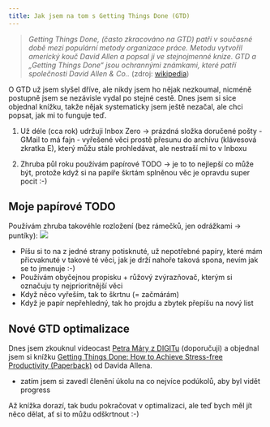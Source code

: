 ```yaml
---
title: Jak jsem na tom s Getting Things Done (GTD)
---
```


> *Getting Things Done, (často zkracováno na GTD) patří v současné době mezi populární metody organizace práce. Metodu vytvořil americký kouč David Allen a popsal ji ve stejnojmenné knize. GTD a „Getting Things Done“ jsou ochrannými známkami, které patří společnosti David Allen & Co..*
> (zdroj: [wikipedia](http://cs.wikipedia.org/wiki/Getting_Things_Done))

O GTD už jsem slyšel dříve, ale nikdy jsem ho nějak nezkoumal, nicméně postupně jsem se nezávisle vydal po stejné cestě. Dnes jsem si sice objednal knížku, takže nějak systematicky jsem ještě nezačal, ale chci popsat, jak mi to funguje teď.

1) Už déle (cca rok) udržuji Inbox Zero -> prázdná složka doručené pošty - GMail to má fajn - vyřešené věci prostě přesunu do archívu (klávesová zkratka E), který můžu stále prohledávat, ale nestraší mi to v Inboxu

2) Zhruba půl roku používám papírové TODO -> je to to nejlepší co může být, protože když si na papíře škrtám splněnou věc je opravdu super pocit :-)

Moje papírové TODO
---------------------
Používám zhruba takovéhle rozložení (bez rámečků, jen odrážkami -> puntíky):
 ![](/data/2009/2009-10-20-jak-jsem-na-tom-s-getting-things-done-gtd/gtd-list.png)

- Píšu si to na z jedné strany potisknuté, už nepotřebné papíry, které mám přicvaknuté v takové té věci, jak je drží nahoře taková spona, nevím jak se to jmenuje :-)
- Používám obyčejnou propisku + růžový zvýrazňovač, kterým si označuju ty nejprioritnější věci
- Když něco vyřeším, tak to škrtnu (= začmárám)
- Když je papír nepřehledný, tak ho projdu a zbytek přepíšu na nový list

Nové GTD optimalizace
-----------------------
Dnes jsem zkouknul videocast [Petra Máry z DIGITu](http://www.digit.cz/2009/05/12/digit-29-mejte-svuj-cas-pod-kontrolou-aneb-jak-aplikovat-metodu-gtd-getting-things-done/) (doporučuji) a objednal jsem si knížku [Getting Things Done: How to Achieve Stress-free Productivity (Paperback)](http://www.amazon.co.uk/Getting-Things-Done-Stress-free-Productivity/dp/0749922648/ref=sr_1_1?ie=UTF8&s=books&qid=1256078282&sr=8-1) od Davida Allena.
- zatím jsem si zavedl členění úkolu na co nejvíce podúkolů, aby byl vidět progress


Až knížka dorazí, tak budu pokračovat v optimalizaci, ale teď bych měl jít něco dělat, ať si to můžu odškrtnout :-)
